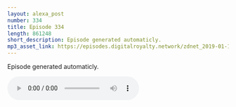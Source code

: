 ```yaml
---
layout: alexa_post
number: 334
title: Episode 334
length: 861248
short_description: Episode generated automaticly.
mp3_asset_link: https://episodes.digitalroyalty.network/zdnet_2019-01-14_01-00-04.mp3
---
```


Episode generated automaticly.

<audio controls>
    <source src="{{ page.mp3_asset_link }}" type="audio/mpeg">
</audio>